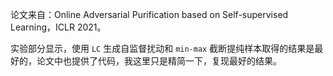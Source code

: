论文来自：Online Adversarial Purification based on Self-supervised Learning，ICLR 2021。

实验部分显示，使用 `LC` 生成自监督扰动和 `min-max` 截断提纯样本取得的结果是最好的，论文中也提供了代码，我这里只是精简一下，复现最好的结果。